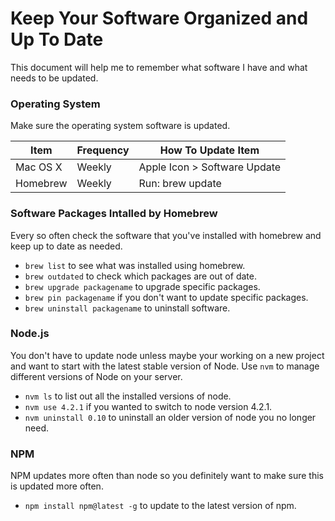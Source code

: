 # Keep Your Software Organized and Up To Date
This document will help me to remember what software I have and what needs to be updated.

### Operating System
Make sure the operating system software is updated.

| Item     | Frequency | How To Update Item           |
|----------|-----------|------------------------------|
| Mac OS X | Weekly    | Apple Icon > Software Update |
| Homebrew | Weekly    | Run: brew update             |

### Software Packages Intalled by Homebrew
Every so often check the software that you've installed with homebrew and keep up to date as needed.

- `brew list` to see what was installed using homebrew.
- `brew outdated` to check which packages are out of date.
- `brew upgrade packagename` to upgrade specific packages.
- `brew pin packagename` if you don't want to update specific packages. 
- `brew uninstall packagename` to uninstall software.

### Node.js
You don't have to update node unless maybe your working on a new project and want to start with the latest stable version of Node.
Use `nvm` to manage different versions of Node on your server.

- `nvm ls` to list out all the installed versions of node.
- `nvm use 4.2.1` if you wanted to switch to node version 4.2.1.
- `nvm uninstall 0.10` to uninstall an older version of node you no longer need.

### NPM
NPM updates more often than node so you definitely want to make sure this is updated more often.

- `npm install npm@latest -g` to update to the latest version of npm.
